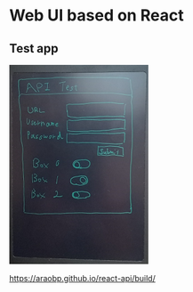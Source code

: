 # Web UI based on React

## Test app

<img src="./doc/rough_sketch.jpg" width=250>

https://araobp.github.io/react-api/build/
